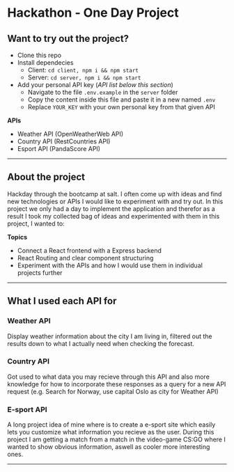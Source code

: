 # Hackathon - One Day Project
## Want to try out the project?
* Clone this repo
* Install dependecies
  * Client: ```cd client, npm i && npm start```
  * Server: ```cd server, npm i && npm start```
* Add your personal API key (*API list below this section*)
  * Navigate to the file ```.env.example``` in the  ```server``` folder
  * Copy the content inside this file and paste it in a new named ```.env```
  * Replace ```YOUR_KEY``` with your own personal key from that given API 

**APIs**
- Weather API (OpenWeatherWeb API)
- Country API (RestCountries API)
- Esport API (PandaScore API)
--- 

## About the project
Hackday through the bootcamp at salt. I often come up with ideas and find new technologies or APIs I would like to experiment with and try out. In this project we only had a day to implement the application and therefor as a result I took my collected bag of ideas and experimented with them in this project, I wanted to:

**Topics**
- Connect a React frontend with a Express backend
- React Routing and clear component structuring
- Experiment with the APIs and how I would use them in individual projects further
--- 
## What I used each API for
### Weather API
Display weather information about the city I am living in, filtered out the results down to what I actually need when checking the forecast.

### Country API 
Got used to what data you may recieve through this API and also more knowledge for how to incorporate these responses as a query for a new API request (e.g. Search for Norway, use capital Oslo as city for Weather API)

### E-sport API
A long project idea of mine where is to create a e-sport site which easily lets you customize what information you recieve as the user. During this project I am getting a match from a match in the video-game CS:GO where I wanted to show obvious information, aswell as cooler more interesting ones. 

---
